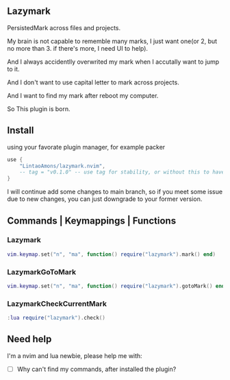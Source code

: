 ## Lazymark

PersistedMark across files and projects.

My brain is not capable to rememble many marks, I just want one(or 2, but no more than 3. if there's more, I need UI to help).

And I always accidentlly overwrited my mark when I accutally want to jump to it.

And I don't want to use capital letter to mark across projects.

And I want to find my mark after reboot my computer.

So This plugin is born.

## Install

using your favorate plugin manager, for example packer

```lua
use {
	"LintaoAmons/lazymark.nvim",
	-- tag = "v0.1.0" -- use tag for stability, or without this to have latest fixed and functions
}
```

I will continue add some changes to main branch, so if you meet some issue due to new changes, you can just downgrade to your former version.

## Commands | Keymappings | Functions

### Lazymark

```lua
vim.keymap.set("n", "ma", function() require("lazymark").mark() end)
```

### LazymarkGoToMark

```lua
vim.keymap.set("n", "ma", function() require("lazymark").gotoMark() end)
```

### LazymarkCheckCurrentMark

```lua
:lua require("lazymark").check()
```

## Need help

I'm a nvim and lua newbie, please help me with:

- [ ] Why can't find my commands, after installed the plugin?

